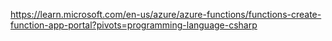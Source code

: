 https://learn.microsoft.com/en-us/azure/azure-functions/functions-create-function-app-portal?pivots=programming-language-csharp